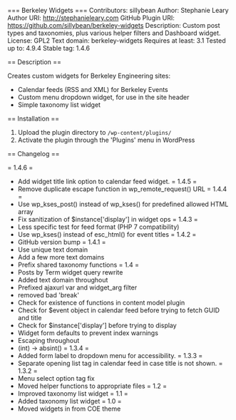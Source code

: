 === Berkeley Widgets ===
Contributors: sillybean
Author: Stephanie Leary
Author URI: http://stephanieleary.com
GitHub Plugin URI: https://github.com/sillybean/berkeley-widgets
Description: Custom post types and taxonomies, plus various helper filters and Dashboard widget.
License: GPL2
Text domain: berkeley-widgets
Requires at least: 3.1
Tested up to: 4.9.4
Stable tag: 1.4.6

== Description ==

Creates custom widgets for Berkeley Engineering sites:

* Calendar feeds (RSS and XML) for Berkeley Events
* Custom menu dropdown widget, for use in the site header
* Simple taxonomy list widget

== Installation ==

1. Upload the plugin directory to `/wp-content/plugins/` 
1. Activate the plugin through the 'Plugins' menu in WordPress

== Changelog ==

= 1.4.6 =
* Add widget title link option to calendar feed widget.
= 1.4.5 =
* Remove duplicate escape function in wp_remote_request() URL
= 1.4.4 =
* Use wp_kses_post() instead of wp_kses() for predefined allowed HTML array
* Fix sanitization of $instance['display'] in widget ops
= 1.4.3 =
* Less specific test for feed format (PHP 7 compatibility)
* Use wp_kses() instead of esc_html() for event titles
= 1.4.2 =
* GitHub version bump
= 1.4.1 =
* Use unique text domain
* Add a few more text domains
* Prefix shared taxonomy functions
= 1.4 =
* Posts by Term widget query rewrite
* Added text domain throughout
* Prefixed ajaxurl var and widget_arg filter
* removed bad 'break'
* Check for existence of functions in content model plugin
* Check for $event object in calendar feed before trying to fetch GUID and title
* Check for $instance['display'] before trying to display
* Widget form defaults to prevent index warnings
* Escaping throughout
* (int) -> absint()
= 1.3.4 =
* Added form label to dropdown menu for accessibility.
= 1.3.3 =
* Separate opening list tag in calendar feed in case title is not shown.
= 1.3.2 =
* Menu select option tag fix
* Moved helper functions to appropriate files
= 1.2 =
* Improved taxonomy list widget
= 1.1 =
* Added taxonomy list widget
= 1.0 =
* Moved widgets in from COE theme
